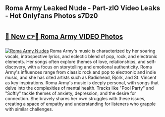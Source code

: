 ## Roma Army Le𝚊ked N𝚞de - Part-zlO Video Le𝚊ks - Hot Onlyf𝚊ns Photos s7Dz0

# <h2><a href="http://ab12244.deff.icu/?id=Roma+Army">🔗 New 👉🔴 Roma Army VIDEO Photos</a></h2>

[![Roma Army N𝚞des](https://i.imgur.com/rIISA9y.gif)](http://ab12244.deff.icu/?id=Roma+Army)
Roma Army's music is characterized by her soaring vocals, introspective lyrics, and eclectic blend of pop, rock, and electronic elements. Her songs often explore themes of love, relationships, and self-discovery, with a focus on storytelling and emotional authenticity. Roma Army's influences range from classic rock and pop to electronic and indie music, and she has cited artists such as Radiohead, Björk, and St. Vincent as key inspirations. Roma Army's music is deeply personal, with songs that delve into the complexities of mental health. Tracks like "Pool Party" and "Softly" tackle themes of anxiety, depression, and the desire for connection. She bravely shares her own struggles with these issues, creating a space of empathy and understanding for listeners who grapple with similar challenges.
